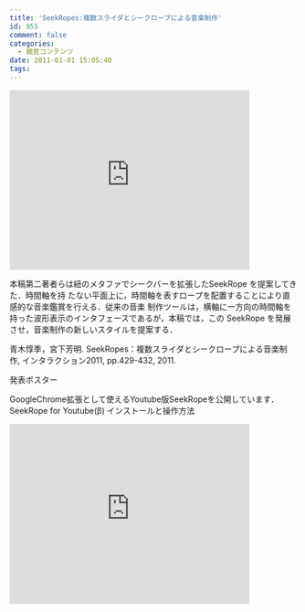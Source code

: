 ```yaml
---
title: 'SeekRopes:複数スライダとシークロープによる音楽制作'
id: 955
comment: false
categories:
  - 聴覚コンテンツ
date: 2011-01-01 15:05:40
tags:
---
```



<iframe width="420" height="315" src="https://www.youtube.com/embed/5d9lq1_e2b4" frameborder="0" allowfullscreen></iframe>



本稿第二著者らは紐のメタファでシークバーを拡張したSeekRope を提案してきた．時間軸を持
たない平面上に，時間軸を表すロープを配置することにより直感的な音楽鑑賞を行える．従来の音楽
制作ツールは，横軸に一方向の時間軸を持った波形表示のインタフェースであるが，本稿では，この
SeekRope を発展させ，音楽制作の新しいスタイルを提案する．

青木惇季，宮下芳明. SeekRopes：複数スライダとシークロープによる音楽制作, インタラクション2011, pp.429-432, 2011.

発表ポスター

GoogleChrome拡張として使えるYoutube版SeekRopeを公開しています．
SeekRope for Youtube(β)
インストールと操作方法


<iframe width="420" height="315" src="https://www.youtube.com/embed/ZMpfDOJdrKY" frameborder="0" allowfullscreen></iframe>

